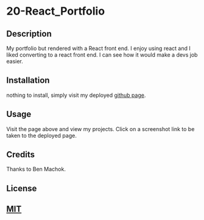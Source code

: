 # 20-React_Portfolio

## Description

My portfolio but rendered with a React front end. I enjoy using react and I liked converting to a react front end. I can see how it would make a devs job easier.

## Installation

nothing to install, simply visit my deployed [github page](https://bill-hennessey.github.io/20-React_Portfolio/).

## Usage

Visit the page above and view my projects. Click on a screenshot link to be taken to the deployed page.

## Credits

Thanks to Ben Machok.

## License

## [MIT](license)
